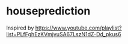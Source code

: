 # houseprediction
Inspired by https://www.youtube.com/playlist?list=PLfFghEzKVmjvuSA67LszN1dZ-Dd_pkus6
